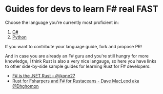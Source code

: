 # Guides for devs to learn F# real FAST

Choose the language you're currently most proficient in:

1. [C#](csharp2fsharp.md)
2. [Python](python2fsharp.md)

If you want to contribute your language guide, fork and propose PR!

And in case you are already an F# guru and you're still hungry for more knowledge, I think Rust is also a very nice langauge, so here you have links to other side-by-side sample guides for learning Rust for F# 
developers:
* [F# is the .NET Rust - @jkone27](https://jkone27-3876.medium.com/f-is-the-net-rust-62f71f8dae41)
* [Rust for Fsharpers and F# for Rustaceans - Dave MacLeod aka @Dhghomon](https://github.com/Dhghomon/rust-fsharp)
